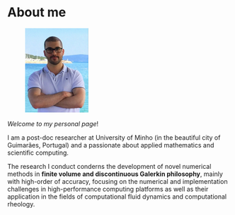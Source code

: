 # About me

<figure><img src=".gitbook/assets/photo.jpg" alt="" width="143"><figcaption></figcaption></figure>

_Welcome to my personal page_!

I am a post-doc researcher at University of Minho (in the beautiful city of Guimarães, Portugal) and a passionate about applied mathematics and scientific computing.

The research I conduct conderns the development of novel numerical methods in **finite volume and discontinuous Galerkin philosophy**, mainly with high-order of accuracy, focusing on the numerical and implementation challenges in high-performance computing platforms as well as their application in the fields of computational fluid dynamics and computational rheology.
